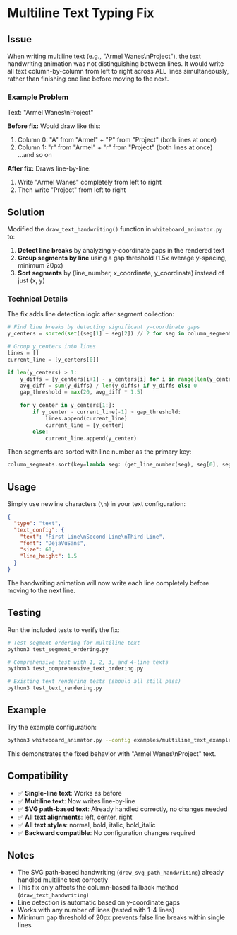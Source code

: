 # Multiline Text Typing Fix

## Issue
When writing multiline text (e.g., "Armel Wanes\nProject"), the text handwriting animation was not distinguishing between lines. It would write all text column-by-column from left to right across ALL lines simultaneously, rather than finishing one line before moving to the next.

### Example Problem
Text: "Armel Wanes\nProject"

**Before fix:** Would draw like this:
1. Column 0: "A" from "Armel" + "P" from "Project" (both lines at once)
2. Column 1: "r" from "Armel" + "r" from "Project" (both lines at once)
...and so on

**After fix:** Draws line-by-line:
1. Write "Armel Wanes" completely from left to right
2. Then write "Project" from left to right

## Solution

Modified the `draw_text_handwriting()` function in `whiteboard_animator.py` to:

1. **Detect line breaks** by analyzing y-coordinate gaps in the rendered text
2. **Group segments by line** using a gap threshold (1.5x average y-spacing, minimum 20px)
3. **Sort segments** by (line_number, x_coordinate, y_coordinate) instead of just (x, y)

### Technical Details

The fix adds line detection logic after segment collection:

```python
# Find line breaks by detecting significant y-coordinate gaps
y_centers = sorted(set((seg[1] + seg[2]) // 2 for seg in column_segments))

# Group y_centers into lines
lines = []
current_line = [y_centers[0]]

if len(y_centers) > 1:
    y_diffs = [y_centers[i+1] - y_centers[i] for i in range(len(y_centers)-1)]
    avg_diff = sum(y_diffs) / len(y_diffs) if y_diffs else 0
    gap_threshold = max(20, avg_diff * 1.5)
    
    for y_center in y_centers[1:]:
        if y_center - current_line[-1] > gap_threshold:
            lines.append(current_line)
            current_line = [y_center]
        else:
            current_line.append(y_center)
```

Then segments are sorted with line number as the primary key:

```python
column_segments.sort(key=lambda seg: (get_line_number(seg), seg[0], seg[1]))
```

## Usage

Simply use newline characters (`\n`) in your text configuration:

```json
{
  "type": "text",
  "text_config": {
    "text": "First Line\nSecond Line\nThird Line",
    "font": "DejaVuSans",
    "size": 60,
    "line_height": 1.5
  }
}
```

The handwriting animation will now write each line completely before moving to the next line.

## Testing

Run the included tests to verify the fix:

```bash
# Test segment ordering for multiline text
python3 test_segment_ordering.py

# Comprehensive test with 1, 2, 3, and 4-line texts
python3 test_comprehensive_text_ordering.py

# Existing text rendering tests (should all still pass)
python3 test_text_rendering.py
```

## Example

Try the example configuration:

```bash
python3 whiteboard_animator.py --config examples/multiline_text_example.json
```

This demonstrates the fixed behavior with "Armel Wanes\nProject" text.

## Compatibility

- ✅ **Single-line text**: Works as before
- ✅ **Multiline text**: Now writes line-by-line
- ✅ **SVG path-based text**: Already handled correctly, no changes needed
- ✅ **All text alignments**: left, center, right
- ✅ **All text styles**: normal, bold, italic, bold_italic
- ✅ **Backward compatible**: No configuration changes required

## Notes

- The SVG path-based handwriting (`draw_svg_path_handwriting`) already handled multiline text correctly
- This fix only affects the column-based fallback method (`draw_text_handwriting`)
- Line detection is automatic based on y-coordinate gaps
- Works with any number of lines (tested with 1-4 lines)
- Minimum gap threshold of 20px prevents false line breaks within single lines
